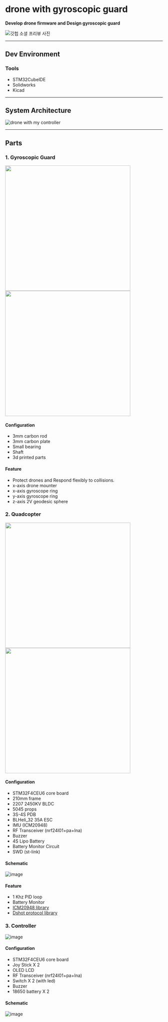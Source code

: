 # drone with gyroscopic guard

**Develop drone firmware and Design gyroscopic guard**

![깃헙 소셜 프리뷰 사진](https://user-images.githubusercontent.com/48342925/123043646-90a3b300-d433-11eb-99dd-8545261a8c11.png)


---

## Dev Environment
### Tools
- STM32CubeIDE
- Solidworks
- Kicad
 
---
## System Architecture

![drone with my controller](https://user-images.githubusercontent.com/48342925/123049019-07dc4580-d43a-11eb-8df2-dd53fbee2753.png)

---

## Parts

### 1. Gyroscopic Guard

<img src = https://user-images.githubusercontent.com/48342925/120675984-8a738400-c4d0-11eb-9ec6-cfb9434c2b29.png width = "400" height = "400"><img src = https://user-images.githubusercontent.com/48342925/120676528-15ed1500-c4d1-11eb-9458-e0ceaea3dd1e.jpg width = "400" height = "400">

#### Configuration

- 3mm carbon rod
- 3mm carbon plate
- Small bearing
- Shaft
- 3d printed parts

#### Feature

- Protect drones and Respond flexibly to collisions.
- x-axis drone mounter
- x-axis gyroscope ring
- y-axis gyroscope ring
- z-axis 2V geodesic sphere

### 2. Quadcopter

<img src = https://user-images.githubusercontent.com/48342925/120677179-c78c4600-c4d1-11eb-9ebb-3a9b6eed6eae.jpg width = "400" height = "400"><img src = https://user-images.githubusercontent.com/48342925/120677044-a1ff3c80-c4d1-11eb-8f65-7ed28fb8ffee.jpg width = "400" height = "400">

#### Configuration

- STM32F4CEU6 core board
- 210mm frame  
- 2207 2450KV BLDC  
- 5045 props  
- 3S-4S PDB  
- BLHeli_32 35A ESC  
- IMU (ICM20948)
- RF Transceiver (nrf24l01+pa+lna)
- Buzzer  
- 4S Lipo Battery  
- Battery Monitor Circuit
- SWD (st-link)  

#### Schematic

![image](https://user-images.githubusercontent.com/48342925/123548490-e794e980-d79f-11eb-9ca8-57bd8c56f42c.png)


#### Feature

- 1 Khz PID loop
- Battery Monitor
- [ICM20948 library](https://github.com/mokhwasomssi/stm32_hal_icm20948.git)
- [Dshot protocol library](https://github.com/mokhwasomssi/stm32_hal_dshot.git)

### 3. Controller

![image](https://user-images.githubusercontent.com/48342925/123052020-550de680-d43d-11eb-83be-033c09cbf3f6.png)


#### Configuration

- STM32F4CEU6 core board
- Joy Stick X 2
- OLED LCD
- RF Transceiver (nrf24l01+pa+lna)
- Switch X 2 (with led)
- Buzzer
- 18650 battery X 2

#### Schematic
![image](https://user-images.githubusercontent.com/48342925/123548329-4e65d300-d79f-11eb-9d46-454876b15ad7.png)


